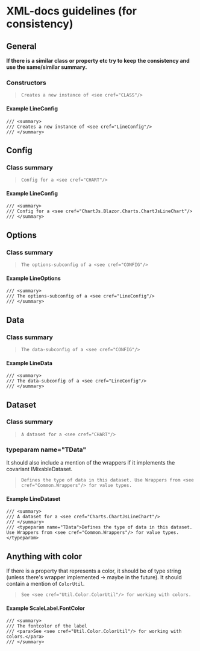# XML-docs guidelines (for consistency)

## General
**If there is a similar class or property etc try to keep the consistency and use the same/similar summary.**

### Constructors

> `Creates a new instance of <see cref="CLASS"/>`

#### Example LineConfig
```
/// <summary>
/// Creates a new instance of <see cref="LineConfig"/>
/// </summary>
```

## Config
### Class summary
 
> `Config for a <see cref="CHART"/>`

#### Example LineConfig
```
/// <summary>
/// Config for a <see cref="ChartJs.Blazor.Charts.ChartJsLineChart"/>
/// </summary>
```

## Options
### Class summary

> `The options-subconfig of a <see cref="CONFIG"/>`

#### Example LineOptions
```
/// <summary>
/// The options-subconfig of a <see cref="LineConfig"/>
/// </summary>
```

## Data
### Class summary

> `The data-subconfig of a <see cref="CONFIG"/>`

#### Example LineData
```
/// <summary>
/// The data-subconfig of a <see cref="LineConfig"/>
/// </summary>
```

## Dataset
### Class summary

> `A dataset for a <see cref="CHART"/>`

### typeparam name="TData"

It should also include a mention of the wrappers if it implements the covariant IMixableDataset.

> `Defines the type of data in this dataset. Use Wrappers from <see cref="Common.Wrappers"/> for value types.`

#### Example LineDataset<TData>
```
/// <summary>
/// A dataset for a <see cref="Charts.ChartJsLineChart"/>
/// </summary>
/// <typeparam name="TData">Defines the type of data in this dataset. Use Wrappers from <see cref="Common.Wrappers"/> for value types.</typeparam>
```

## Anything with color

If there is a property that represents a color, it should be of type string (unless there's wrapper implemented -> maybe in the future). It should contain a mention of `ColorUtil`.

> `See <see cref="Util.Color.ColorUtil"/> for working with colors.`

#### Example ScaleLabel.FontColor
```
/// <summary>
/// The fontcolor of the label
/// <para>See <see cref="Util.Color.ColorUtil"/> for working with colors.</para>
/// </summary>
```
